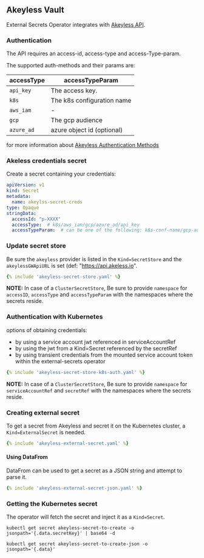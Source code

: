 ## Akeyless Vault

External Secrets Operator integrates with [Akeyless API](https://docs.akeyless.io/reference#v2).

### Authentication

The API requires an access-id, access-type and access-Type-param.

The supported auth-methods and their params are:

| accessType  | accessTypeParam                                                                                                                                                                                                                      |
| ------------- | --------------------------------------------------------------------------------------------------------------------------------------------------------------------------------------------------------------------------------- |
| `api_key`      | The access key.                                                                                                                                     |
| `k8s`         | The k8s configuration name |
| `aws_iam` |   -                                                         |
| `gcp` |      The gcp audience                                                      |
| `azure_ad` |  azure object id  (optional)                                                          |

for more information about [Akeyless Authentication Methods](https://docs.akeyless.io/docs/access-and-authentication-methods)

### Akeless credentials secret

Create a secret containing your credentials:

```yaml
apiVersion: v1
kind: Secret
metadata:
  name: akeylss-secret-creds
type: Opaque
stringData:
  accessId: "p-XXXX"
  accessType:  # k8s/aws_iam/gcp/azure_ad/api_key
  accessTypeParam:  # can be one of the following: k8s-conf-name/gcp-audience/azure-obj-id/access-key
```

### Update secret store
Be sure the `akeyless` provider is listed in the `Kind=SecretStore` and the `akeylessGWApiURL` is set (def: "https://api.akeless.io".

```yaml
{% include 'akeyless-secret-store.yaml' %}
```
**NOTE:** In case of a `ClusterSecretStore`, Be sure to provide `namespace` for `accessID`, `accessType` and `accessTypeParam` with the namespaces where the secrets reside.

### Authentication with Kubernetes

options of obtaining credentials:

- by using a service account jwt referenced in serviceAccountRef
- by using the jwt from a Kind=Secret referenced by the secretRef
- by using transient credentials from the mounted service account token within the external-secrets operator

```yaml
{% include 'akeyless-secret-store-k8s-auth.yaml' %}
```
**NOTE:** In case of a `ClusterSecretStore`, Be sure to provide `namespace` for `serviceAccountRef` and `secretRef` with the namespaces where the secrets reside.


### Creating external secret

To get a secret from Akeyless and secret it on the Kubernetes cluster, a `Kind=ExternalSecret` is needed.

```yaml
{% include 'akeyless-external-secret.yaml' %}
```


#### Using DataFrom

DataFrom can be used to get a secret as a JSON string and attempt to parse it.

```yaml
{% include 'akeyless-external-secret-json.yaml' %}
```

### Getting the Kubernetes secret
The operator will fetch the secret and inject it as a `Kind=Secret`.
```
kubectl get secret akeyless-secret-to-create -o jsonpath='{.data.secretKey}' | base64 -d
```

```
kubectl get secret akeyless-secret-to-create-json -o jsonpath='{.data}'
```
